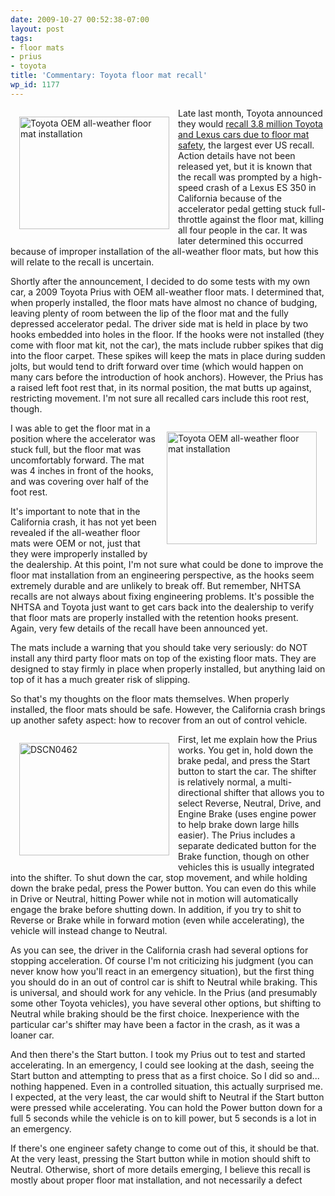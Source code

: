 ```yaml
---
date: 2009-10-27 00:52:38-07:00
layout: post
tags:
- floor mats
- prius
- toyota
title: 'Commentary: Toyota floor mat recall'
wp_id: 1177
---
```

[<img src="http://farm4.static.flickr.com/3465/3967548751_66648fe8c1_m.jpg" width="240" height="180" alt="Toyota OEM all-weather floor mat installation" style="float: left; margin: 1em;" />](http://www.flickr.com/photos/fo0bar/3967548751/ "Toyota OEM all-weather floor mat installation by Ryan Finnie, on Flickr")Late last month, Toyota announced they would [recall 3.8 million Toyota and Lexus cars due to floor mat safety](http://www.huffingtonpost.com/2009/09/29/toyota-lexus-mat-recall-3_n_303584.html), the largest ever US recall. Action details have not been released yet, but it is known that the recall was prompted by a high-speed crash of a Lexus ES 350 in California because of the accelerator pedal getting stuck full-throttle against the floor mat, killing all four people in the car. It was later determined this occurred because of improper installation of the all-weather floor mats, but how this will relate to the recall is uncertain.

Shortly after the announcement, I decided to do some tests with my own car, a 2009 Toyota Prius with OEM all-weather floor mats. I determined that, when properly installed, the floor mats have almost no chance of budging, leaving plenty of room between the lip of the floor mat and the fully depressed accelerator pedal. The driver side mat is held in place by two hooks embedded into holes in the floor. If the hooks were not installed (they come with floor mat kit, not the car), the mats include rubber spikes that dig into the floor carpet. These spikes will keep the mats in place during sudden jolts, but would tend to drift forward over time (which would happen on many cars before the introduction of hook anchors). However, the Prius has a raised left foot rest that, in its normal position, the mat butts up against, restricting movement. I'm not sure all recalled cars include this root rest, though.

[<img src="http://farm4.static.flickr.com/3461/3968327324_a72a609006_m.jpg" width="240" height="180" alt="Toyota OEM all-weather floor mat installation" style="float: right; margin: 1em;" />](http://www.flickr.com/photos/fo0bar/3968327324/ "Toyota OEM all-weather floor mat installation by Ryan Finnie, on Flickr")I was able to get the floor mat in a position where the accelerator was stuck full, but the floor mat was uncomfortably forward. The mat was 4 inches in front of the hooks, and was covering over half of the foot rest.

It's important to note that in the California crash, it has not yet been revealed if the all-weather floor mats were OEM or not, just that they were improperly installed by the dealership. At this point, I'm not sure what could be done to improve the floor mat installation from an engineering perspective, as the hooks seem extremely durable and are unlikely to break off. But remember, NHTSA recalls are not always about fixing engineering problems. It's possible the NHTSA and Toyota just want to get cars back into the dealership to verify that floor mats are properly installed with the retention hooks present. Again, very few details of the recall have been announced yet.

The mats include a warning that you should take very seriously: do NOT install any third party floor mats on top of the existing floor mats. They are designed to stay firmly in place when properly installed, but anything laid on top of it has a much greater risk of slipping.

So that's my thoughts on the floor mats themselves. When properly installed, the floor mats should be safe. However, the California crash brings up another safety aspect: how to recover from an out of control vehicle.

[<img src="http://farm2.static.flickr.com/1026/539533733_5791c33122_m.jpg" width="240" height="180" alt="DSCN0462" style="float: left; margin: 1em;" />](http://www.flickr.com/photos/fo0bar/539533733/ "DSCN0462 by Ryan Finnie, on Flickr")First, let me explain how the Prius works. You get in, hold down the brake pedal, and press the Start button to start the car. The shifter is relatively normal, a multi-directional shifter that allows you to select Reverse, Neutral, Drive, and Engine Brake (uses engine power to help brake down large hills easier). The Prius includes a separate dedicated button for the Brake function, though on other vehicles this is usually integrated into the shifter. To shut down the car, stop movement, and while holding down the brake pedal, press the Power button. You can even do this while in Drive or Neutral, hitting Power while not in motion will automatically engage the brake before shutting down. In addition, if you try to shit to Reverse or Brake while in forward motion (even while accelerating), the vehicle will instead change to Neutral.

As you can see, the driver in the California crash had several options for stopping acceleration. Of course I'm not criticizing his judgment (you can never know how you'll react in an emergency situation), but the first thing you should do in an out of control car is shift to Neutral while braking. This is universal, and should work for any vehicle. In the Prius (and presumably some other Toyota vehicles), you have several other options, but shifting to Neutral while braking should be the first choice. Inexperience with the particular car's shifter may have been a factor in the crash, as it was a loaner car.

And then there's the Start button. I took my Prius out to test and started accelerating. In an emergency, I could see looking at the dash, seeing the Start button and attempting to press that as a first choice. So I did so and... nothing happened. Even in a controlled situation, this actually surprised me. I expected, at the very least, the car would shift to Neutral if the Start button were pressed while accelerating. You can hold the Power button down for a full 5 seconds while the vehicle is on to kill power, but 5 seconds is a lot in an emergency.

If there's one engineer safety change to come out of this, it should be that. At the very least, pressing the Start button while in motion should shift to Neutral. Otherwise, short of more details emerging, I believe this recall is mostly about proper floor mat installation, and not necessarily a defect
